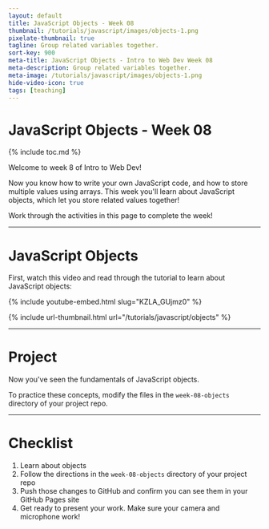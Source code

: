 ```yaml
---
layout: default
title: JavaScript Objects - Week 08
thumbnail: /tutorials/javascript/images/objects-1.png
pixelate-thumbnail: true
tagline: Group related variables together.
sort-key: 900
meta-title: JavaScript Objects - Intro to Web Dev Week 08
meta-description: Group related variables together.
meta-image: /tutorials/javascript/images/objects-1.png
hide-video-icon: true
tags: [teaching]
---
```


# JavaScript Objects - Week 08

{% include toc.md %}

Welcome to week 8 of Intro to Web Dev!

Now you know how to write your own JavaScript code, and how to store multiple values using arrays. This week you'll learn about JavaScript objects, which let you store related values together!

Work through the activities in this page to complete the week!

---

# JavaScript Objects

First, watch this video and read through the tutorial to learn about JavaScript objects:

{% include youtube-embed.html slug="KZLA_GUjmz0" %}

{% include url-thumbnail.html url="/tutorials/javascript/objects" %}

---

# Project

Now you've seen the fundamentals of JavaScript objects.

To practice these concepts, modify the files in the `week-08-objects` directory of your project repo.

---

# Checklist

1. Learn about objects
2. Follow the directions in the `week-08-objects` directory of your project repo
3. Push those changes to GitHub and confirm you can see them in your GitHub Pages site
4. Get ready to present your work. Make sure your camera and microphone work!
